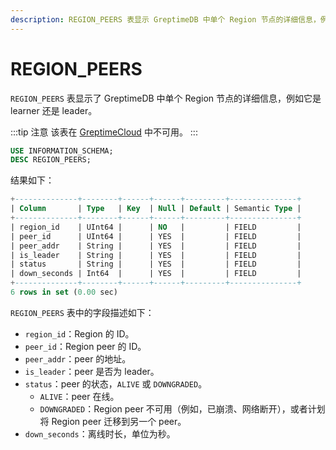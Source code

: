 ```yaml
---
description: REGION_PEERS 表显示 GreptimeDB 中单个 Region 节点的详细信息，例如它是 learner 还是 leader。
---
```


# REGION_PEERS

`REGION_PEERS` 表显示了 GreptimeDB 中单个 Region 节点的详细信息，例如它是 learner 还是 leader。

:::tip 注意
该表在 [GreptimeCloud](https://greptime.cloud/) 中不可用。
:::

```sql
USE INFORMATION_SCHEMA;
DESC REGION_PEERS;
```

结果如下：

```sql
+--------------+--------+------+------+---------+---------------+
| Column       | Type   | Key  | Null | Default | Semantic Type |
+--------------+--------+------+------+---------+---------------+
| region_id    | UInt64 |      | NO   |         | FIELD         |
| peer_id      | UInt64 |      | YES  |         | FIELD         |
| peer_addr    | String |      | YES  |         | FIELD         |
| is_leader    | String |      | YES  |         | FIELD         |
| status       | String |      | YES  |         | FIELD         |
| down_seconds | Int64  |      | YES  |         | FIELD         |
+--------------+--------+------+------+---------+---------------+
6 rows in set (0.00 sec)
```

`REGION_PEERS` 表中的字段描述如下：

- `region_id`：Region 的 ID。
- `peer_id`：Region peer 的 ID。
- `peer_addr`：peer 的地址。
- `is_leader`：peer 是否为 leader。
- `status`：peer 的状态，`ALIVE` 或 `DOWNGRADED`。
  - `ALIVE`：peer 在线。
  - `DOWNGRADED`：Region peer 不可用（例如，已崩溃、网络断开），或者计划将 Region peer 迁移到另一个 peer。
- `down_seconds`：离线时长，单位为秒。
